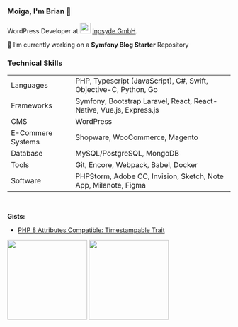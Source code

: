 ### Moiga, I'm Brian 👋
WordPress Developer at <img height="24px" src="https://avatars.githubusercontent.com/u/571549?s=60&v=4" /> [Inpsyde GmbH](https://github.com/inpsyde/).

🔭  I’m currently working on a **Symfony Blog Starter** Repository

### Technical Skills
<table>
    <tr>
        <td>Languages</td>
        <td>PHP, Typescript (<s>JavaScript</s>), C#, Swift, Objective-C, Python, Go</td>
    </tr>
    <tr>
        <td>Frameworks</td>
        <td>Symfony, Bootstrap Laravel, React, React-Native, Vue.js, Express.js</td>
    </tr>
  <tr>
        <td>CMS</td>
        <td>WordPress</td>
    </tr>
  <tr>
        <td>E-Commere Systems</td>
        <td>Shopware, WooCommerce, Magento</td>
    </tr>
    <tr>
        <td>Database</td>
        <td>MySQL/PostgreSQL, MongoDB</td>
    </tr>
    <tr>
        <td>Tools</td>
        <td>Git, Encore, Webpack, Babel, Docker</td>
    </tr>
    <tr>
        <td>Software</td>
        <td>PHPStorm, Adobe CC, Invision, Sketch, Note App, Milanote, Figma</td>
    </tr>
</table>
<br>

**Gists:**
- [PHP 8 Attributes Compatible: Timestampable Trait](https://gist.github.com/brianvarskonst/07a07ad3ea45235e73eef6ce9fae7e84)

<p>
  <img height="180em" src="https://github-readme-stats.vercel.app/api?username=brianvarskonst&show_icons=true&hide_border=true&&count_private=true&include_all_commits=true" />
  <img height="180em" src="https://github-readme-stats.vercel.app/api/top-langs/?username=brianvarskonst&show_icons=true&hide_border=true&layout=compact" />
</p>
